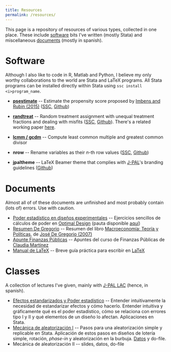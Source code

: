 ```yaml
---
title: Resources
permalink: /resources/
---
```


This page is a repository of resources of various types, collected in one place. These include [software](#software) bits I've written (mostly Stata) and miscellaneous [documents](#documents) (mostly in spanish).

# Software

Although I also like to code in R, Matlab and Python, I believe my only worthy collaborations to the world are Stata and LaTeX programs. All Stata programs can be installed directly within Stata using ```ssc install <i>program_name```.

- [**psestimate**](/resources/psestimate) -- Estimate the propensity score proposed by [Imbens and Rubin (2015)](http://www.cambridge.org/zw/academic/subjects/statistics-probability/statistical-theory-and-methods/causal-inference-statistics-social-and-biomedical-sciences-introduction) ([SSC](https://ideas.repec.org/c/boc/bocode/s458179.html), [Github](https://github.com/acarril/psestimate))
- [**randtreat**](/resources/randtreat) -- Random treatment assignment with unequal treatment fractions and dealing with misfits ([SSC](https://ideas.repec.org/c/boc/bocode/s458106.html), [Github](https://github.com/acarril/randtreat)). There's a related working paper [here](https://www.researchgate.net/publication/292091060_Dealing_with_misfits_in_random_treatment_assignment).
- [**lcmm / gcdm**](/posts/GCD-LCM) -- Compute least common multiple and greatest common divisor
- **nrow** -- Rename variables as their *n*-th row values ([SSC](https://ideas.repec.org/c/boc/bocode/s458116.html), [Github](https://github.com/acarril/nrow))

- **jpaltheme** -- LaTeX Beamer theme that complies with [J-PAL](https://www.povertyactionlab.org/)'s branding guidelines ([Github](https://github.com/acarril/jpaltheme))

# Documents

Almost all of of these documents are unfinished and most probably contain (lots of) errors. Use with caution.

- [Poder estadístico en diseños experimentales](https://www.dropbox.com/s/s4wvhsi59zqw34c/poder_optimal_design.pdf?dl=0) -- Ejercicios sencillos de cálculos de poder en [Optimal Design](http://hlmsoft.net/od/) (pauta disponible [aquí](https://www.dropbox.com/s/q5l73pjng99fjyz/poder_optimal_design%20-%20pauta.pdf?dl=0))
- [Resumen De Gregorio](https://www.dropbox.com/s/o5cj07jpdq0em54/DeGregorioResumen.pdf?dl=0) -- Resumen del libro [Macroeconomía: Teoría y Políticas](http://www.degregorio.cl/pdf/Macroeconomia.pdf), de [José De Gregorio (2007)](http://www.econ.uchile.cl/jdegregorio)
- [Apunte Finanzas Públicas](https://www.dropbox.com/s/dsg9meznquq8kno/Apuntes%20finanzas%20publicas.pdf?dl=0) -- Apuntes del curso de Finanzas Públicas de [Claudia Martínez](https://www.povertyactionlab.org/mart%C3%ADnez)
- [Manual de LaTeX](https://www.dropbox.com/s/hcz69dj5rrusi9g/manual_latex.pdf?dl=0) -- Breve guía práctica para escribir en [LaTeX](http://tex.stackexchange.com/a/94910/45978)

# Classes

A collection of lectures I've given, mainly with [J-PAL LAC](https://www.povertyactionlab.org/LAC) (hence, in spanish).

- [Efectos estandarizados y Poder estadístico](https://www.dropbox.com/s/pf4rse155g2yc2f/class_statistical_power.pdf?dl=0) -- Entender intuitivamente la necesidad de estandarizar efectos y cómo hacerlo. Entender intuitiva y gráficamente qué es el poder estadístico, cómo se relaciona con errores tipo I y II y qué elementos de un diseño lo afectan. Aplicaciones en Stata.
- [Mecánica de aleatorización I](https://www.dropbox.com/s/aedge51xocm79iv/clase12_slides.pdf?dl=0) -- Pasos para una aleatorización simple y replicable en Stata. Aplicación de estos pasos en diseños de lotería simple, rotación, *phase-in* y aleatorización en la burbuja. [Datos](https://www.dropbox.com/s/juo24v3si088e5x/aerdat5.dta?dl=0) y do-file.
- Mecánica de aleatorización II -- slides, datos, do-file
